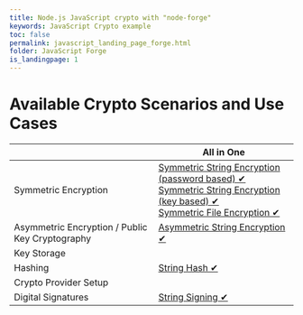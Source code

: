```yaml
---
title: Node.js JavaScript crypto with "node-forge"
keywords: JavaScript Crypto example
toc: false
permalink: javascript_landing_page_forge.html
folder: JavaScript Forge
is_landingpage: 1
---
```


# Available Crypto Scenarios and Use Cases

|                                                 | All in One                                                                                                                                                                                                                                                                                                          |
| ----------------------------------------------- | ------------------------------------------------------------------------------------------------------------------------------------------------------------------------------------------------------------------------------------------------------------------------------------------------------------------- |
| Symmetric Encryption                            | [Symmetric String Encryption (password based) ✔](javascript_forge_string_encryption_password_based_symmetric.html) <br />[Symmetric String Encryption (key based) ✔](javascript_forge_string_encryption_key_based_symmetric.html) <br />[Symmetric File Encryption ✔](javascript_forge_file_encryption_symmetric_password_based.html) |
| Asymmetric Encryption / Public Key Cryptography | [Asymmetric String Encryption ✔](javascript_forge_asymmetric_string_encryption.html)                                                                                                                                                                                                                                      |  |
| Key Storage                                     |                                                                                                                                                                                                                                                                                                                     |
| Hashing                                         | [String Hash ✔](javascript_forge_string_hash.html)                                                                                                                                                                                                                                                                        |
| Crypto Provider Setup                           |                                                                                                                                                                                                                                                                                                                     |
| Digital Signatures                              | [String Signing ✔](javascript_forge_string_sign.html)                                                                                                                                                                                                                                                                     |
